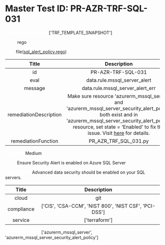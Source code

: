 



# Master Test ID: PR-AZR-TRF-SQL-031


***<font color="white">Master Snapshot Id:</font>*** ['TRF_TEMPLATE_SNAPSHOT']

***<font color="white">type:</font>*** rego

***<font color="white">rule:</font>*** file([sql_alert_policy.rego])  
  
  
  
  

|Title|Description|
| :---: | :---: |
|id|PR-AZR-TRF-SQL-031|
|eval|data.rule.mssql_server_alert|
|message|data.rule.mssql_server_alert_err|
|remediationDescription|Make sure resource 'azurerm_mssql_server' and 'azurerm_mssql_server_security_alert_policy' both exist and in 'azurerm_mssql_server_security_alert_policy' resource, set state = 'Enabled' to fix the issue. Visit <a href='https://registry.terraform.io/providers/hashicorp/azurerm/latest/docs/resources/mssql_server_security_alert_policy#state' target='_blank'>here</a> for details.|
|remediationFunction|PR_AZR_TRF_SQL_031.py|


***<font color="white">Severity:</font>*** Medium

***<font color="white">Title:</font>*** Ensure Security Alert is enabled on Azure SQL Server

***<font color="white">Description:</font>*** Advanced data security should be enabled on your SQL servers.  
  
  

|Title|Description|
| :---: | :---: |
|cloud|git|
|compliance|['CIS', 'CSA-CCM', 'NIST 800', 'NIST CSF', 'PCI-DSS']|
|service|['terraform']|


***<font color="white">Resource Types:</font>*** ['azurerm_mssql_server', 'azurerm_mssql_server_security_alert_policy']


[sql_alert_policy.rego]: https://github.com/prancer-io/prancer-compliance-test/tree/master/azure/terraform/sql_alert_policy.rego
